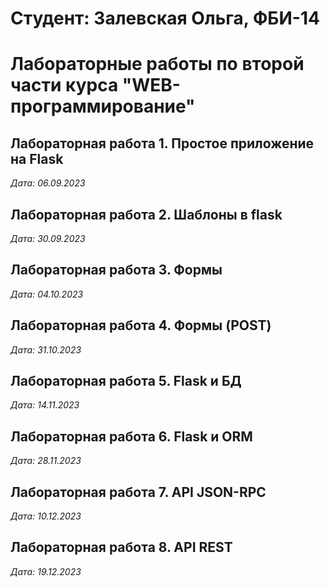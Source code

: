 # Студент: Залевская Ольга, ФБИ-14

# Лабораторные работы по второй части курса "WEB-программирование"

## Лабораторная работа 1. Простое приложение на Flask

*Дата: 06.09.2023*

## Лабораторная работа 2. Шаблоны в  flask

*Дата: 30.09.2023*

## Лабораторная работа 3. Формы

*Дата: 04.10.2023*

## Лабораторная работа 4. Формы (POST)

*Дата: 31.10.2023*

## Лабораторная работа 5. Flask и БД

*Дата: 14.11.2023*

## Лабораторная работа 6. Flask и ORM

*Дата: 28.11.2023*

## Лабораторная работа 7. API JSON-RPC

*Дата: 10.12.2023*

## Лабораторная работа 8. API REST

*Дата: 19.12.2023*
